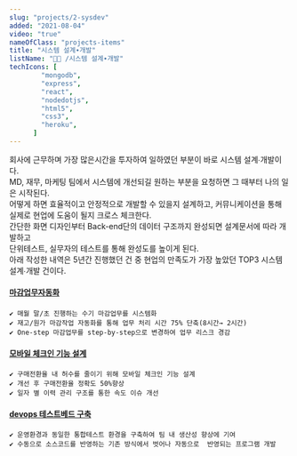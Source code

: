 ```yaml
---
slug: "projects/2-sysdev"
added: "2021-08-04"
video: "true"
nameOfClass: "projects-items"
title: "시스템 설계∙개발"
listName: "👩‍💻 /시스템 설계∙개발"
techIcons: [
        "mongodb",
        "express",
        "react",
        "nodedotjs",
        "html5",
        "css3",
        "heroku",
      ]
---
```


회사에 근무하며 가장 많은시간을 투자하여 일하였던 부분이 바로 시스템 설계∙개발이다.  
MD, 재무, 마케팅 팀에서 시스템에 개선되길 원하는 부분을 요청하면 그 때부터 나의 일은 시작된다.     
어떻게 하면 효율적이고 안정적으로 개발할 수 있을지 설계하고, 커뮤니케이션을 통해 실제로 현업에 도움이 될지 크로스 체크한다.  
간단한 화면 디자인부터 Back-end단의 데이터 구조까지 완성되면 설계문서에 따라 개발하고    
단위테스트, 실무자의 테스트를 통해 완성도를 높이게 된다.    
아래 작성한 내역은 5년간 진행했던 건 중 현업의 만족도가 가장 높았던 TOP3 시스템 설계∙개발 건이다.    


#### [마감업무자동화]()
    ✔︎ 매월 말/초 진행하는 수기 마감업무를 시스템화 
    ✔︎ 재고/원가 마감작업 자동화를 통해 업무 처리 시간 75% 단축(8시간→ 2시간)
    ✔︎ One-step 마감업무를 step-by-step으로 변경하여 업무 리스크 경감


####  [모바일 체크인 기능 설계]()
    ✔︎ 구매전환율 내 허수를 줄이기 위해 모바일 체크인 기능 설계
    ✔︎ 개선 후 구매전환율 정확도 50%향상     
    ✔︎ 일자 별 이력 관리 구조를 통한 속도 이슈 개선  


#### [devops 테스트베드 구축]()
    ✔︎ 운영환경과 동일한 통합테스트 환경을 구축하여 팀 내 생산성 향상에 기여
    ✔︎ 수동으로 소스코드를 반영하는 기존 방식에서 벗어나 자동으로  반영되는 프로그램 개발


